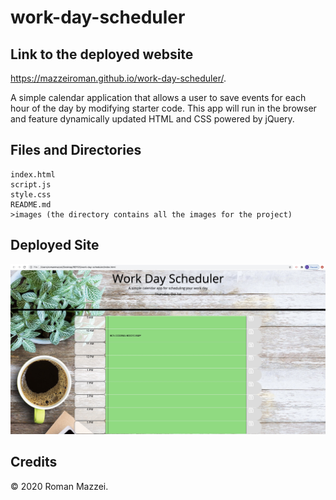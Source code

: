 # work-day-scheduler
## Link to the deployed website
 https://mazzeiroman.github.io/work-day-scheduler/.

A simple calendar application that allows a user to save events for each hour of the day by modifying starter code. This app will run in the browser and feature dynamically updated HTML and CSS powered by jQuery.

## Files and Directories

```
index.html
script.js
style.css
README.md
>images (the directory contains all the images for the project)
```

## Deployed Site

![](images/page.jpg)

## Credits

© 2020 Roman Mazzei.